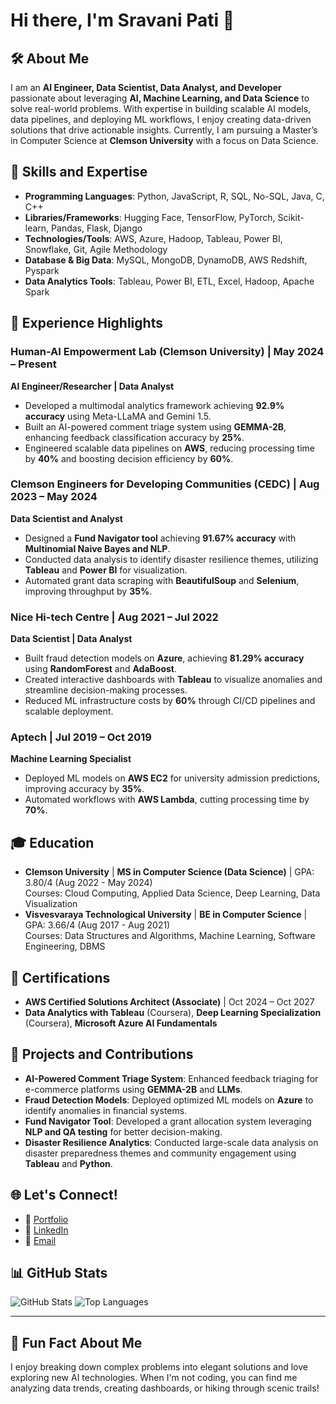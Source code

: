 # Hi there, I'm Sravani Pati 👋

## 🛠 About Me
I am an **AI Engineer, Data Scientist, Data Analyst, and Developer** passionate about leveraging **AI, Machine Learning, and Data Science** to solve real-world problems. With expertise in building scalable AI models, data pipelines, and deploying ML workflows, I enjoy creating data-driven solutions that drive actionable insights. Currently, I am pursuing a Master’s in Computer Science at **Clemson University** with a focus on Data Science.

## 🚀 Skills and Expertise
- **Programming Languages**: Python, JavaScript, R, SQL, No-SQL, Java, C, C++
- **Libraries/Frameworks**: Hugging Face, TensorFlow, PyTorch, Scikit-learn, Pandas, Flask, Django
- **Technologies/Tools**: AWS, Azure, Hadoop, Tableau, Power BI, Snowflake, Git, Agile Methodology
- **Database & Big Data**: MySQL, MongoDB, DynamoDB, AWS Redshift, Pyspark
- **Data Analytics Tools**: Tableau, Power BI, ETL, Excel, Hadoop, Apache Spark

## 💼 Experience Highlights
### **Human-AI Empowerment Lab (Clemson University)** | May 2024 – Present  
**AI Engineer/Researcher | Data Analyst**
- Developed a multimodal analytics framework achieving **92.9% accuracy** using Meta-LLaMA and Gemini 1.5.
- Built an AI-powered comment triage system using **GEMMA-2B**, enhancing feedback classification accuracy by **25%**.
- Engineered scalable data pipelines on **AWS**, reducing processing time by **40%** and boosting decision efficiency by **60%**.

### **Clemson Engineers for Developing Communities (CEDC)** | Aug 2023 – May 2024  
**Data Scientist and Analyst**
- Designed a **Fund Navigator tool** achieving **91.67% accuracy** with **Multinomial Naive Bayes and NLP**.
- Conducted data analysis to identify disaster resilience themes, utilizing **Tableau** and **Power BI** for visualization.
- Automated grant data scraping with **BeautifulSoup** and **Selenium**, improving throughput by **35%**.

### **Nice Hi-tech Centre** | Aug 2021 – Jul 2022  
**Data Scientist | Data Analyst**
- Built fraud detection models on **Azure**, achieving **81.29% accuracy** using **RandomForest** and **AdaBoost**.
- Created interactive dashboards with **Tableau** to visualize anomalies and streamline decision-making processes.
- Reduced ML infrastructure costs by **60%** through CI/CD pipelines and scalable deployment.

### **Aptech** | Jul 2019 – Oct 2019  
**Machine Learning Specialist**
- Deployed ML models on **AWS EC2** for university admission predictions, improving accuracy by **35%**.
- Automated workflows with **AWS Lambda**, cutting processing time by **70%**.

## 🎓 Education
- **Clemson University** | **MS in Computer Science (Data Science)** | GPA: 3.80/4 (Aug 2022 - May 2024)  
   Courses: Cloud Computing, Applied Data Science, Deep Learning, Data Visualization
- **Visvesvaraya Technological University** | **BE in Computer Science** | GPA: 3.66/4 (Aug 2017 - Aug 2021)  
   Courses: Data Structures and Algorithms, Machine Learning, Software Engineering, DBMS

## 📜 Certifications
- **AWS Certified Solutions Architect (Associate)** | Oct 2024 – Oct 2027  
- **Data Analytics with Tableau** (Coursera), **Deep Learning Specialization** (Coursera), **Microsoft Azure AI Fundamentals**

## 🌟 Projects and Contributions
- **AI-Powered Comment Triage System**: Enhanced feedback triaging for e-commerce platforms using **GEMMA-2B** and **LLMs**.
- **Fraud Detection Models**: Deployed optimized ML models on **Azure** to identify anomalies in financial systems.
- **Fund Navigator Tool**: Developed a grant allocation system leveraging **NLP and QA testing** for better decision-making.
- **Disaster Resilience Analytics**: Conducted large-scale data analysis on disaster preparedness themes and community engagement using **Tableau** and **Python**.

## 🌐 Let's Connect!
- 💼 [Portfolio](https://sravanipati.netlify.app)
- 🔗 [LinkedIn](https://www.linkedin.com/in/sravani09/)
- 📧 [Email](mailto:sravanichinni855@gmail.com)

## 📊 GitHub Stats
![GitHub Stats](https://github-readme-stats.vercel.app/api?username=sravani919&show_icons=true&theme=radical)
![Top Languages](https://github-readme-stats.vercel.app/api/top-langs/?username=sravani919&layout=compact&theme=radical)

---

## 🚀 Fun Fact About Me
I enjoy breaking down complex problems into elegant solutions and love exploring new AI technologies. When I'm not coding, you can find me analyzing data trends, creating dashboards, or hiking through scenic trails!
